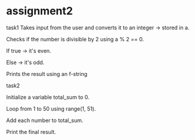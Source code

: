 # assignment2

task1
Takes input from the user and converts it to an integer → stored in a.

Checks if the number is divisible by 2 using a % 2 == 0.

If true → it's even.

Else → it's odd.

Prints the result using an f-string


task2

Initialize a variable total_sum to 0.

Loop from 1 to 50 using range(1, 51).

Add each number to total_sum.

Print the final result.


